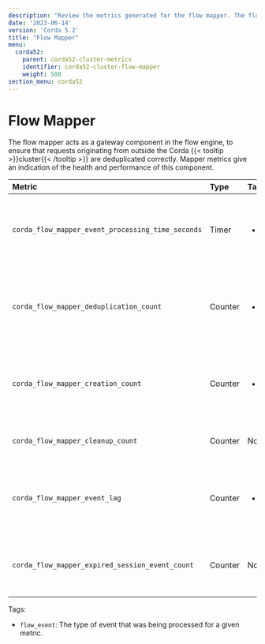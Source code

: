 ```yaml
---
description: "Review the metrics generated for the flow mapper. The flow mapper acts as a gateway component in the flow engine, to ensure that requests originating from outside the Corda cluster are deduplicated correctly."
date: '2023-06-14'
version: 'Corda 5.2'
title: "Flow Mapper"
menu:
  corda52:
    parent: corda52-cluster-metrics
    identifier: corda52-cluster-flow-mapper
    weight: 500
section_menu: corda52
---
```


# Flow Mapper

The flow mapper acts as a gateway component in the flow engine, to ensure that requests originating from outside the
Corda {{< tooltip >}}cluster{{< /tooltip >}} are deduplicated correctly. Mapper metrics give an indication of the health and performance of this component.

<style>
table th:first-of-type {
    width: 25%;
}
table th:nth-of-type(2) {
    width: 10%;
}
table th:nth-of-type(3) {
    width: 20%;
}
table th:nth-of-type(4) {
    width: 45%;
}
</style>

| Metric | Type | Tags | Description |
| :----------- | :----------- | :----------- | :----------- |
| `corda_flow_mapper_event_processing_time_seconds` | Timer | <ul><li>`flow_event`</li></ul> | The time it took to process a single message in the flow mapper. |
| `corda_flow_mapper_deduplication_count` | Counter | <ul><li>`flow_event`</li></ul> | The number of events dropped due to deduplication of start events by the mapper. |
| `corda_flow_mapper_creation_count` | Counter | <ul><li>`flow_event`</li></ul> | The number of new {{< tooltip >}}states{{< /tooltip >}} being created. |
| `corda_flow_mapper_cleanup_count` | Counter | None | The number of states being cleaned up. |
| `corda_flow_mapper_event_lag` | Counter | <ul><li>`flow_event`</li></ul> | The time between a mapper event being published and processed. |
| `corda_flow_mapper_expired_session_event_count` | Counter | None | The number of expired session events dropped by the mapper. |

Tags:
* `flow_event`: The type of event that was being processed for a given metric.